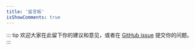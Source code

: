 ```yaml
---
title: '留言板'
isShowComments: true
---
```


::: tip
欢迎大家在此留下你的建议和意见，或者在 [GitHub issue](https://github.com/xiaolinzi7118/my_blog/issues) 提交你的问题。
:::
